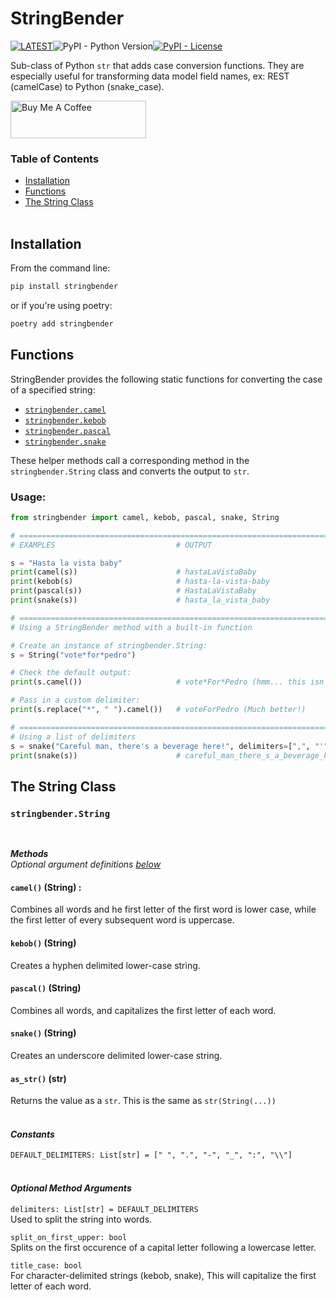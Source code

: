 # StringBender
[![LATEST](https://img.shields.io/github/v/release/greater-than/stringbender?style=for-the-badge&logo=PyPi&logoColor=white)](https://pypi.org/project/stringbender/)![PyPI - Python Version](https://img.shields.io/pypi/pyversions/stringbender?style=for-the-badge&logo=Python&logoColor=white)[![PyPI - License](https://img.shields.io/pypi/l/stringbender?style=for-the-badge)](LICENSE)

Sub-class of Python `str` that adds case conversion functions. They are especially useful for transforming data model field names,  ex: REST (camelCase) to Python (snake_case).

<a href="https://www.buymeacoffee.com/gr8rthan" target="_blank"><img src="https://cdn.buymeacoffee.com/buttons/v2/default-violet.png" alt="Buy Me A Coffee" style="height: 60px !important;width: 217px !important;" ></a>

### Table of Contents

* [Installation](#installation)
* [Functions](#functions)
* [The String Class](#the-string-class)
<br><br>

## Installation

From the command line:
```sh
pip install stringbender
```

or if you're using poetry:

```sh
poetry add stringbender
```

## Functions

StringBender provides the following static functions for converting the case of a specified string:
* [`stringbender.camel`](#camel)
* [`stringbender.kebob`](#kebob)
* [`stringbender.pascal`](#pascal)
* [`stringbender.snake`](#snake)

These helper methods call a corresponding method in the `stringbender.String` class and converts the output to `str`.

### Usage:
```python
from stringbender import camel, kebob, pascal, snake, String

# ================================================================================
# EXAMPLES                           # OUTPUT

s = "Hasta la vista baby"
print(camel(s))                      # hastaLaVistaBaby
print(kebob(s)                       # hasta-la-vista-baby
print(pascal(s))                     # HastaLaVistaBaby
print(snake(s))                      # hasta_la_vista_baby

# ================================================================================
# Using a StringBender method with a built-in function

# Create an instance of stringbender.String:
s = String("vote*for*pedro")

# Check the default output:
print(s.camel())                     # vote*For*Pedro (hmm... this isn't right)

# Pass in a custom delimiter:
print(s.replace("*", " ").camel())   # voteForPedro (Much better!)

# ================================================================================
# Using a list of delimiters
s = snake("Careful man, there's a beverage here!", delimiters=[",", "'", "!"])
print(snake(s))                      # careful_man_there_s_a_beverage_here

```

## The String Class

### `stringbender.String`
<br>

***Methods***<br>
_Optional argument definitions [below](#optional-method-arguments)_

#### __`camel()`__ (String) :<br>
Combines all words and he first letter of the first word is lower case, while the first letter of every subsequent word is uppercase.

#### __`kebob()`__ (String)<br>
Creates a hyphen delimited lower-case string.

#### __`pascal()`__ (String)<br>
Combines all words, and capitalizes the first letter of each word.

#### __`snake()`__ (String)<br>
Creates an underscore delimited lower-case string.

#### __`as_str()`__ (str)<br>
Returns the value as a `str`. This is the same as `str(String(...))`
<br><br>


#### ***Constants***

`DEFAULT_DELIMITERS: List[str] = [" ", ".", "-", "_", ":", "\\"]`
<br><br>


#### ___Optional Method Arguments___

`delimiters: List[str] = DEFAULT_DELIMITERS`<br>
Used to split the string into words.

`split_on_first_upper: bool`<br>
Splits on the first occurence of a capital letter following a lowercase letter.

`title_case: bool`<br>
For character-delimited strings (kebob, snake), This will capitalize the first letter of each word.
